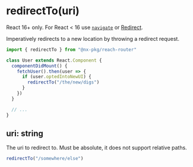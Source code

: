 # redirectTo(uri)

React 16+ only. For React < 16 use [`navigate`](navigate) or [Redirect](Redirect).

Imperatively redirects to a new location by throwing a redirect request.

```jsx
import { redirectTo } from "@nx-pkg/reach-router"

class User extends React.Component {
  componentDidMount() {
    fetchUser().then(user => {
      if (user.optedIntoNewUI) {
        redirectTo("/the/new/digs")
      }
    })
  }

  // ...
}
```

## uri: string

The uri to redirect to. Must be absolute, it does not support relative paths.

```jsx
redirectTo("/somewhere/else")
```
